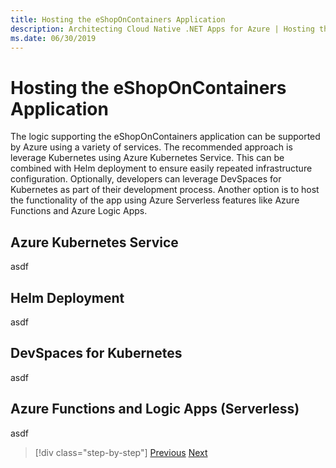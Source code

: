 ```yaml
---
title: Hosting the eShopOnContainers Application
description: Architecting Cloud Native .NET Apps for Azure | Hosting the eShopOnContainers Application
ms.date: 06/30/2019
---
```

# Hosting the eShopOnContainers Application

The logic supporting the eShopOnContainers application can be supported by Azure using a variety of services. The recommended approach is leverage Kubernetes using Azure Kubernetes Service. This can be combined with Helm deployment to ensure easily repeated infrastructure configuration. Optionally, developers can leverage DevSpaces for Kubernetes as part of their development process. Another option is to host the functionality of the app using Azure Serverless features like Azure Functions and Azure Logic Apps.

## Azure Kubernetes Service

asdf

## Helm Deployment

asdf

## DevSpaces for Kubernetes

asdf

## Azure Functions and Logic Apps (Serverless)

asdf

>[!div class="step-by-step"]
>[Previous](mapping-eshoponcontainers-to-azure-services.md)
>[Next](centralized-configuration.md)

